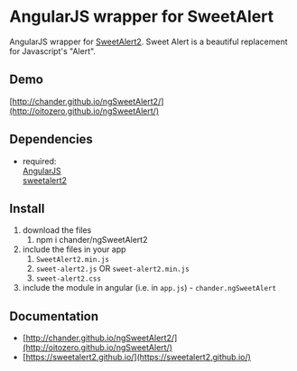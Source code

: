 # AngularJS wrapper for SweetAlert

AngularJS wrapper for [SweetAlert2](https://sweetalert2.github.io/). Sweet Alert is a beautiful replacement for Javascript's "Alert".

## Demo
[http://chander.github.io/ngSweetAlert2/](http://oitozero.github.io/ngSweetAlert/)

## Dependencies
- required:  
	[AngularJS](https://github.com/angular/angular)  
	[sweetalert2](https://sweetalert2.github.io/)

## Install
1. download the files
	1. npm i chander/ngSweetAlert2
2. include the files in your app
	1. `SweetAlert2.min.js`
	2. `sweet-alert2.js` OR `sweet-alert2.min.js`
	3. `sweet-alert2.css`
3. include the module in angular (i.e. in `app.js`) - `chander.ngSweetAlert`


## Documentation

- [http://chander.github.io/ngSweetAlert2/](http://oitozero.github.io/ngSweetAlert/)
- [https://sweetalert2.github.io/](https://sweetalert2.github.io/)
